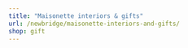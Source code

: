 ```yaml
---
title: "Maisonette interiors & gifts"
url: /newbridge/maisonette-interiors-and-gifts/
shop: gift
---
```

